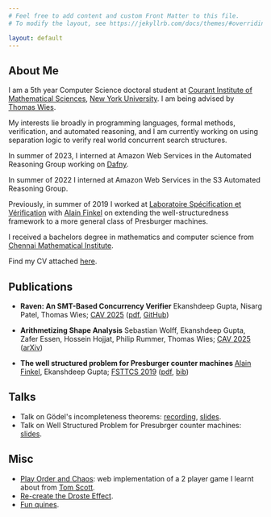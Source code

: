 ```yaml
---
# Feel free to add content and custom Front Matter to this file.
# To modify the layout, see https://jekyllrb.com/docs/themes/#overriding-theme-defaults

layout: default
---
```


## About Me

I am a 5th year Computer Science doctoral student at <a href="https://www.cims.nyu.edu">Courant Institute of Mathematical Sciences</a>, <a href="https://www.nyu.edu">New York University</a>. I am being advised by <a href="https://cs.nyu.edu/~wies/">Thomas Wies</a>.

My interests lie broadly in programming languages, formal methods, verification, and automated reasoning, and I am currently working on using separation logic to verify real world concurrent search structures.

In summer of 2023, I interned at Amazon Web Services in the Automated Reasoning Group working on <a href="https://dafny.org/">Dafny</a>.

In summer of 2022 I interned at Amazon Web Services in the S3 Automated Reasoning Group.

Previously, in summer of 2019 I worked at <a href="http://www.lsv.fr/">Laboratoire Spécification et Vérification</a> with <a href="http://www.lsv.fr/~finkel">Alain Finkel</a> on extending the well-structuredness framework to a more general class of Presburger machines.

I received a bachelors degree in mathematics and computer science from <a href="https://www.cmi.ac.in">Chennai Mathematical Institute</a>.

Find my CV attached <a href="/files/ekanshdeep_cv.pdf">here</a>.

## Publications
* <b>Raven: An SMT-Based Concurrency Verifier</b>
    Ekanshdeep Gupta, Nisarg Patel, Thomas Wies; <a href="https://conferences.i-cav.org/2025/">CAV 2025</a> (<a href="/files/raven_cav_2025.pdf">pdf</a>, <a href="https://github.com/nyu-acsys/raven">GitHub</a>)

* <b>Arithmetizing Shape Analysis</b>
    Sebastian Wolff, Ekanshdeep Gupta, Zafer Essen, Hossein Hojjat, Philip Rummer, Thomas Wies; <a href="https://conferences.i-cav.org/2025/">CAV 2025</a> (<a href="https://arxiv.org/abs/2408.09037">arXiv</a>)


* <b>The well structured problem for Presburger counter machines </b>
    <a href="http://www.lsv.fr/~finkel">Alain Finkel</a>, Ekanshdeep Gupta; <a href="https://www.fsttcs.org.in/archives/2019/index.php">FSTTCS 2019</a> (<a href="https://drops.dagstuhl.de/opus/volltexte/2019/11603/pdf/LIPIcs-FSTTCS-2019-41.pdf">pdf</a>, <a href="/files/wsts.bib" download>bib</a>)

## Talks

* Talk on Gödel's incompleteness theorems: <a href="https://nyu0-my.sharepoint.com/:v:/g/personal/eg3134_nyu_edu/ERV9WohXIQxHrIMKAYaAALkB4XUILURe_LtsWK1mQZVQaA?e=ZjAUre">recording</a>, <a href="/files/godel_slides.pdf">slides</a>.
* Talk on Well Structured Problem for Presubrger counter machines: <a href="/files/wsts_slides.pdf">slides</a>.

## Misc

* <a href="https://play-order-chaos.herokuapp.com">Play Order and Chaos</a>: web implementation of a 2 player game I learnt about from <a href="https://youtu.be/qsjVfJur1ac">Tom Scott</a>.
* <a href="https://www.github.com/EkanshdeepGupta/infinite-recursive-image">Re-create the Droste Effect</a>.
* <a href="https://www.github.com/EkanshdeepGupta/Quines">Fun quines</a>.